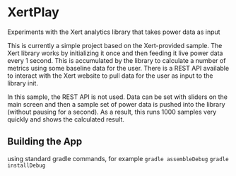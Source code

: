 # XertPlay
Experiments with the Xert analytics library that takes power data as input

This is currently a simple project based on the Xert-provided sample.  The Xert library works by initializing it once and then feeding it live power data every 1 second.  This is accumulated by the library to calculate a number of metrics using some baseline data for the user.  There is a REST API available to interact with the Xert website to pull data for the user as input to the library init.

In this sample, the REST API is not used.  Data can be set with sliders on the main screen and then a sample set of power data is pushed into the library (without pausing for a second).  As a result, this runs 1000 samples very quickly and shows the calculated result. 

## Building the App
using standard gradle commands, for example
```gradle assembleDebug```
```gradle installDebug```
